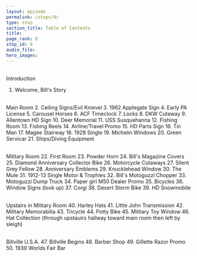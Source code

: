 ```yaml
---
layout: episode
permalink: /stops/0/
type: stop
section_title: Table of Contents
title: 
page_rank: 0
stop_id: 0
audio_file: 
hero_images:
---
```


<br>Introduction
1. Welcome, Bill's Story

<br>Main Room
2. Ceiling Signs/Evil Knievel
3. 1962 Applegate Sign
4. Early PA License
5. Carousel Horses
6. ACF Timeclock
7. Locks
8. DKW Cutaway
9. Allentown HD Sign
10. Deer Memorial
11. USS Susquehanna
12. Fishing Room
13. Fishing Reels
14. Airline/Travel Promo
15. HD Parts Sign
16. Tin Man
17. Magee Stairway
18. 1928 Single
19. Michelin Windows
20. Green Servicar
21. Ships/Diving Equipment

<br>Military Room
22. First Room
23. Powder Horn
24. Bill's Magazine Covers
25. Diamond Anniversary Collector Bike
26. Motorcycle Cutaways
27. Silent Grey Fellow
28. Anniversary Emblems
29. Knucklehead Window
30. The Mule
31. 1912-13 Single Motor & Trophies
32. Bill's Motoguzzi Chopper
33. Motoguzzi Dump Truck
34. Paper girl M50 Dealer Promo
35. Bicycles
36. Window Signs (look up)
37. Corgi
38. Desert Storm Bike
39. HD Snowmobile

<br>Upstairs in Military Room
40. Harley Hats
41. Little John Transmission
42. Military Memorabilia
43. Tricycle
44. Potty Bike
45. Military Toy Window
46. Hat Collection (through upstauirs hallway toward main room then left by sleigh)

<br>Billville U.S.A.
47. Billville Begins
48. Barber Shop
49. Gillette Razor Promo
50. 1939 Worlds Fair Bar







